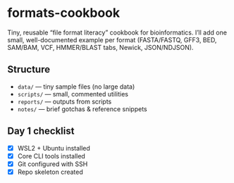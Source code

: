 # formats-cookbook

Tiny, reusable “file format literacy” cookbook for bioinformatics.
I’ll add one small, well-documented example per format (FASTA/FASTQ, GFF3, BED, SAM/BAM, VCF, HMMER/BLAST tabs, Newick, JSON/NDJSON).

## Structure
- `data/`     — tiny sample files (no large data)
- `scripts/`  — small, commented utilities
- `reports/`  — outputs from scripts
- `notes/`    — brief gotchas & reference snippets

## Day 1 checklist
- [x] WSL2 + Ubuntu installed
- [x] Core CLI tools installed
- [x] Git configured with SSH
- [x] Repo skeleton created
